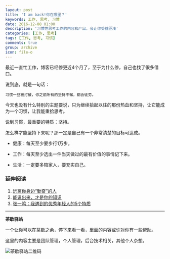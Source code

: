 ```yaml
---
layout: post
title: 'I am back!你在哪里？'
keywords: 工作, 思考, 习惯
date: 2016-12-08 01:00
description: '习惯性思考工作的内容和产出，会让你受益匪浅'
categories: [工作, 思考]
tags: [工作, 思考, 习惯]
comments: true
group: archive
icon: file-o
---
```


最近一直忙工作，博客已经停更近4个月了，至于为什么停，自己也找了很多借口。

说到底，就是一句话：

	习惯一旦被打破，你之前所有的坚持不懈，都会徒劳。

<!-- more -->

今天也没有什么特别的主题要说，只为继续拾起以往的那份热血和坚持，让它能成为一个习惯，让我能重拾思考。

说到习惯，最重要的特质：坚持。

怎么样才能坚持下来呢？那一定是自己有一个非常清楚的目标可达成。

- 健康：每天至少要步行1万步。 

- 工作：每天至少选出一件当天做过的最有价值的事情记下来。

- 生活：一定要多陪家人，要充实自己。

### 延伸阅读 ###

1. [远离你身边“勤奋”的人](http://mp.weixin.qq.com/s/Cb2qLJJjnDa6UQPKjswjBg)
2. [能说出来，才是你的知识](http://mp.weixin.qq.com/s/WxHNOSyB2ytDADyPmESp2Q)
2. [张一鸣：我遇到的优秀年轻人的5个特质](http://mp.weixin.qq.com/s/NArx8I4InkffGiFn7554VQ)


----

**茶歇驿站**

一个让你可以在茶歇之余，停下来看一看，里面的内容或许对你有一些帮助。

这里的内容主要是团队管理，个人管理，后台技术相关，其他个人杂想。

![茶歇驿站二维码](http://ww4.sinaimg.cn/large/824dcde4gw1f358o5j022j20by0bywf8.jpg)
